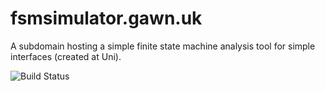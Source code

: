 # fsmsimulator.gawn.uk
A subdomain hosting a simple finite state machine analysis tool for simple interfaces (created at Uni).

![Build Status](https://codebuild.eu-west-2.amazonaws.com/badges?uuid=eyJlbmNyeXB0ZWREYXRhIjoiMitFdmRYVC81THcwcWZLVmJhYlkvc1NISVAzd1lBMXdwWStjSllyYWF0dkN0ZHp2OWJCdHJTRE9FYWxuZVErSk5RWHRVY2dSQWg2V2JtSXllT2ZCTC84PSIsIml2UGFyYW1ldGVyU3BlYyI6Ijh2dEh0S1YreUtxS2Q1ZEUiLCJtYXRlcmlhbFNldFNlcmlhbCI6MX0%3D&branch=master)